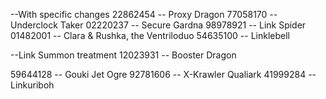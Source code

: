 --With specific changes
22862454 -- Proxy Dragon
77058170 -- Underclock Taker
02220237 -- Secure Gardna
98978921 -- Link Spider
01482001 -- Clara & Rushka, the Ventriloduo
54635100 -- Linklebell

--Link Summon treatment
12023931 -- Booster  Dragon

59644128 -- Gouki Jet Ogre
92781606 -- X-Krawler Qualiark
41999284 -- Linkuriboh